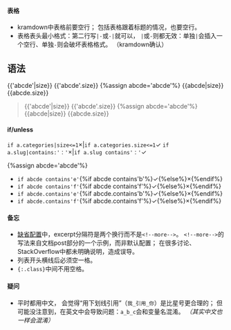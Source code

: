 #### 表格
- kramdown中表格前要空行；
包括表格跟着标题的情况，也要空行。
- 表格表头最小格式：第二行写`|-`或`-|`就可以，
`|`或`-`则都无效：单独`|`会插入一个空行、单独`-`则会破坏表格格式。
（kramdown确认）

## 语法
{{'abcde'|size}}
{{'abcde'.size}}
{%assign abcde='abcde'%}
{{abcde|size}}
{{abcde.size}}
>{{'abcde'|size}}
{{'abcde'.size}}
{%assign abcde='abcde'%}
{{abcde|size}}
{{abcde.size}}

#### if/unless

`if a.categories|size<=1`×|`if a.categories.size<=1`✓
`if a.slug|contains:'：'`×|`if a.slug contains'：'`✓

{%assign abcde='abcde'%}
- `if abcde contains'e'`{%if abcde contains'b'%}✓{%else%}×{%endif%}
- `if abcde contains'f'`{%if abcde contains'f'%}✓{%else%}×{%endif%}
- `if abcde.contains'e'`{%if abcde.contains'b'%}✓{%else%}×{%endif%}
- `if abcde.contains'f'`{%if abcde.contains'f'%}✓{%else%}×{%endif%}

#### 备忘
- [缺省配置]中，excerpt分隔符是两个换行而不是`<!--more-->`。
`<!--more-->`的写法来自文档post部分的一个示例，而非默认配置；
在很多讨论、StackOverflow中都未明确说明，造成误导。
- 列表开头横线后必须空一格。
- `{:.class}`中间不用空格。

[缺省配置]:https://jekyllrb.com/docs/configuration/default/

#### 疑问
- 平时都用中文，
会觉得“用下划线引用”（`我_引用_你`）是比星号更合理的；
但可能没注意到，在英文中会导致问题：`a_b_c`会和变量名混淆。
*（其实中文也一样会混淆）*
